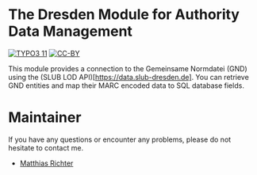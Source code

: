 The Dresden Module for Authority Data Management
================================================

[![TYPO3 11](https://img.shields.io/badge/TYPO3-11-orange.svg)](https://get.typo3.org/version/11)
[![CC-BY](https://img.shields.io/github/license/dikastes/dmnorm)](https://github.com/dikastes/dmnorm/blob/main/LICENSE)

This module provides a connection to the Gemeinsame Normdatei (GND) using the (SLUB LOD API)[https://data.slub-dresden.de].
You can retrieve GND entities and map their MARC encoded data to SQL database fields.

# Maintainer

If you have any questions or encounter any problems, please do not hesitate to contact me.
- [Matthias Richter](https://github.com/dikastes)
